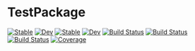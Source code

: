 # TestPackage

[![Stable](https://img.shields.io/badge/docs-stable-blue.svg)](https://augustinas1.github.io/TestPackage.jl/stable)
[![Dev](https://img.shields.io/badge/docs-dev-blue.svg)](https://augustinas1.github.io/TestPackage.jl/dev)
[![Stable](https://img.shields.io/badge/docs-stable-blue.svg)](https://augustinas1.github.io/TestPackage.jl/stable)
[![Dev](https://img.shields.io/badge/docs-dev-blue.svg)](https://augustinas1.github.io/TestPackage.jl/dev)
[![Build Status](https://github.com/augustinas1/TestPackage.jl/workflows/CI/badge.svg)](https://github.com/augustinas1/TestPackage.jl/actions)
[![Build Status](https://travis-ci.com/augustinas1/TestPackage.jl.svg?branch=master)](https://travis-ci.com/augustinas1/TestPackage.jl)
[![Build Status](https://api.cirrus-ci.com/github/augustinas1/TestPackage.jl.svg)](https://cirrus-ci.com/github/augustinas1/TestPackage.jl)
[![Coverage](https://codecov.io/gh/augustinas1/TestPackage.jl/branch/master/graph/badge.svg)](https://codecov.io/gh/augustinas1/TestPackage.jl)
